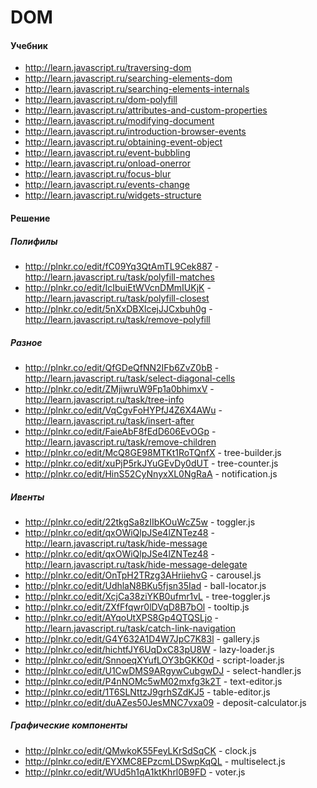 # DOM
#### Учебник
* http://learn.javascript.ru/traversing-dom
* http://learn.javascript.ru/searching-elements-dom
* http://learn.javascript.ru/searching-elements-internals
* http://learn.javascript.ru/dom-polyfill
* http://learn.javascript.ru/attributes-and-custom-properties
* http://learn.javascript.ru/modifying-document
* http://learn.javascript.ru/introduction-browser-events
* http://learn.javascript.ru/obtaining-event-object
* http://learn.javascript.ru/event-bubbling
* http://learn.javascript.ru/onload-onerror
* http://learn.javascript.ru/focus-blur
* http://learn.javascript.ru/events-change
* http://learn.javascript.ru/widgets-structure

#### Решение
##### Полифилы
* http://plnkr.co/edit/fC09Yq3QtAmTL9Cek887 - http://learn.javascript.ru/task/polyfill-matches
* http://plnkr.co/edit/IcIbuiEtWVcnDMmIUKjK - http://learn.javascript.ru/task/polyfill-closest
* http://plnkr.co/edit/5nXxDBXlcejJJCxbuh0g - http://learn.javascript.ru/task/remove-polyfill

##### Разное
* http://plnkr.co/edit/QfGDeQfNN2IFb6ZvZ0bB - http://learn.javascript.ru/task/select-diagonal-cells
* http://plnkr.co/edit/ZMjiwruW9Fp1a0bhimxV - http://learn.javascript.ru/task/tree-info
* http://plnkr.co/edit/VqCgvFoHYPfJ4Z6X4AWu - http://learn.javascript.ru/task/insert-after
* http://plnkr.co/edit/FaieAbF8fEdD606EvOGp - http://learn.javascript.ru/task/remove-children
* http://plnkr.co/edit/McQ8GE98MTKt1RoTQnfX - tree-builder.js
* http://plnkr.co/edit/xuPjP5rkJYuGEvDy0dUT - tree-counter.js
* http://plnkr.co/edit/HinS52CyNnyxXL0NgRaA - notification.js

##### Ивенты
* http://plnkr.co/edit/22tkgSa8zIIbKOuWcZ5w - toggler.js
* http://plnkr.co/edit/qxOWiQlpJSe4lZNTez48 - http://learn.javascript.ru/task/hide-message
* http://plnkr.co/edit/qxOWiQlpJSe4lZNTez48 - http://learn.javascript.ru/task/hide-message-delegate
* http://plnkr.co/edit/OnTpH2TRzg3AHriiehvG - carousel.js
* http://plnkr.co/edit/UdhlaN8BKu5fjsn35Iad - ball-locator.js
* http://plnkr.co/edit/XcjCa38ziYKB0ufmr1vL - tree-toggler.js
* http://plnkr.co/edit/ZXfFfqwr0lDVqD8B7bOl - tooltip.js
* http://plnkr.co/edit/AYqoUtXPS8Gp4QTQSLjo - http://learn.javascript.ru/task/catch-link-navigation
* http://plnkr.co/edit/G4Y632A1D4W7JpC7K83l - gallery.js
* http://plnkr.co/edit/hichtfJY6UqDxC83pU8W - lazy-loader.js
* http://plnkr.co/edit/SnnoeqXYufLOY3bGKK0d - script-loader.js
* http://plnkr.co/edit/U1CwDMS9ARgywCubgwDJ - select-handler.js
* http://plnkr.co/edit/P4nNOMc5wM02mxfg3k2T - text-editor.js
* http://plnkr.co/edit/1T6SLNttzJ9grhSZdKJ5 - table-editor.js
* http://plnkr.co/edit/duAZes50JesMNC7vxa09 - deposit-calculator.js

##### Графические компоненты
* http://plnkr.co/edit/QMwkoK55FeyLKrSdSqCK - clock.js 
* http://plnkr.co/edit/EYXMC8EPzcmLDSwpKqQL - multiselect.js 
* http://plnkr.co/edit/WUd5h1qA1ktKhrl0B9FD - voter.js 
